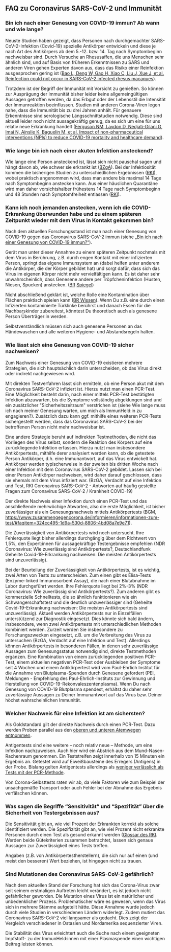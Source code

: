 ## FAQ zu Coronavirus SARS-CoV-2 und Immunität

### Bin ich nach einer Genesung von COVID-19 immun? Ab wann und wie lange?

Neuste Studien haben gezeigt, dass Personen nach durchgemachter SARS-CoV-2-Infektion (Covid-19) spezielle Antikörper entwickeln und diese je nach Art des Antikörpers ab dem 5.-12. bzw. 14. Tag nach Symptombeginn nachweisbar sind. Durch Versuche an Rhesusaffen, die uns Menschen sehr ähnlich sind, und auf Basis von früheren Erkenntnissen zu SARS und anderen Viren gehen Experten davon aus, dass das Risiko einer Reinfektion ausgesprochen gering ist ([Bao L, Deng W, Gao H, Xiao C, Liu J, Xue J, et al. Reinfection could not occur in SARS-CoV-2 infected rhesus macaques](https://www.biorxiv.org/content/10.1101/2020.03.13.990226v1)).

Trotzdem ist der Begriff der Immunität mit Vorsicht zu genießen. So können zur Ausprägung der Immunität bisher leider keine allgemeingültigen Aussagen getroffen werden, da das  Erbgut oder der Lebensstil die Intensität der Immunreaktion beeinflussen. Studien mit anderen Corona-Viren legen nahe, dass die Immunität bis zu drei Jahren anhält. Für genauere Erkenntnisse sind serologische Längsschnittstudien notwendig. Diese sind  aktuell leider noch nicht aussagekräftig genug, da es sich um eine für uns relativ neue Erkrankung handelt ([Ferguson NM, Laydon D, Nedjati-Gilani G, Imai N, Ainslie K, Baguelin M, et al. Impact of non-pharmaceutical interventions (NPIs) to reduce COVID-19 mortality and healthcare demand](https://www.imperial.ac.uk/media/imperial-college/medicine/sph/ide/gida-fellowships/Imperial-College-COVID19-NPI-modelling-16-03-2020.pdf)).

### Wie lange bin ich nach einer akuten Infektion ansteckend?

Wie lange eine Person ansteckend ist, lässt sich nicht pauschal sagen und hängt davon ab, wie schwer sie erkrankt ist ([BZgA](https://www.infektionsschutz.de/coronavirus-alt/fragen-und-antworten/ansteckung-und-uebertragung.html)). Bei der Infektiosität kommen die bisherigen Studien zu unterschiedlichen Ergebnissen ([RKI](https://www.rki.de/DE/Content/InfAZ/N/Neuartiges_Coronavirus/Steckbrief.html#doc13776792bodyText9)), wobei praktisch angenommen wird, dass man andere bis maximal 14 Tage nach Symptombeginn anstecken kann. Aus einer häuslichen Quarantäne wird man daher vorsichtshalber frühestens 14 Tage nach Symptombeginn und 48 Stunden nach Symptomfreiheit entlassen ([RKI](https://www.rki.de/DE/Content/InfAZ/N/Neuartiges_Coronavirus/Entlassmanagement.html#doc13671260bodyText2)).

### Kann ich noch jemanden anstecken, wenn ich die COVID-Erkrankung überwunden habe und zu einem späteren Zeitpunkt wieder mit dem Virus in Kontakt gekommen bin?

Nach dem aktuellen Forschungsstand ist man nach einer Genesung von COVID-19 gegen das Coronavirus SARS-CoV-2 immun (siehe [„Bin ich nach einer Genesung von COVID-19 immun?“](#bin-ich-nach-einer-genesung-von-covid-19-immun-ab-wann-und-wie-lange)).

Gerät man unter dieser Annahme zu einem späteren Zeitpunkt nochmals mit dem Virus in Berührung, z.B. durch engen Kontakt mit einer infizierten Person, springt das eigene Immunsystem an (dabei helfen unter anderem die Antikörper, die der Körper gebildet hat) und sorgt dafür, dass sich das Virus im eigenen Körper nicht mehr vervielfältigen kann. Es ist daher sehr unwahrscheinlich, dass Genesene andere per Tröpfcheninfektion (Husten, Niesen, Spucken) anstecken. ([BR](https://www.br.de/nachrichten/wissen/bin-ich-nach-einer-infektion-mit-dem-coronavirus-immun,Ru43YZY) [Spiegel](https://www.spiegel.de/wissenschaft/medizin/coronavirus-kann-ich-das-virus-erneut-uebertragen-falls-ich-selbst-schon-immun-bin-a-3b0a7acd-6613-4fcd-bd33-c944560f919f))

Nicht abschließend geklärt ist, welche Rolle eine Kontamination über Flächen praktisch spielen kann ([BR Wissen](https://www.br.de/nachrichten/wissen/bin-ich-nach-einer-infektion-mit-dem-coronavirus-immun,Ru43YZY)). Wenn Du z.B. eine durch einen Infizierten kontaminierte Türklinke berührst und danach Essen für die Nachbarskinder zubereitest, könntest Du theoretisch auch als genesene Person Überträger:in werden.

Selbstverständlich müssen sich auch genesene Personen an das Händewaschen und alle weiteren Hygiene- und Abstandsregeln halten.

### Wie lässt sich eine Genesung von COVID-19 sicher nachweisen?

Zum Nachweis einer Genesung von COVID-19 existieren mehrere Strategien, die sich hauptsächlich darin unterscheiden, ob das Virus direkt oder indirekt nachgewiesen wird.

Mit direkten Testverfahren lässt sich ermitteln, ob eine Person akut mit dem Coronavirus SARS-CoV-2 infiziert ist. Hierzu nutzt man einen PCR-Test. Eine Möglichkeit besteht darin, nach einer mittels PCR-Test bestätigten Infektion abzuwarten, bis die Symptome vollständig abgeklungen sind und ein zusätzlicher "Sicherheitszeitraum" verstrichen ist (siehe Wie lange muss ich nach meiner Genesung warten, um mich als ImmunHeld:in zu engagieren?). Zusätzlich dazu kann ggf. mithilfe eines weiteren PCR-Tests sichergestellt werden, dass das Coronavirus SARS-CoV-2 bei der betroffenen Person nicht mehr nachweisbar ist.

Eine andere Strategie beruht auf indirekten Testmethoden, die nicht das Vorliegen des Virus selbst, sondern die Reaktion des Körpers auf eine zurückliegende Infektion erfassen. Hierzu nutzt man insbesondere Antikörpertests, mithilfe derer analysiert werden kann, ob die getestete Person Antikörper, d.h.  eine Immunantwort, auf das Virus entwickelt hat. Antikörper werden typischerweise in der zweiten bis dritten Woche nach einer Infektion mit dem  Coronavirus SARS-CoV-2 gebildet. Lassen sich bei einer Person Antikörper nachweisen, wird daher darauf geschlossen, dass sie ehemals mit dem Virus infiziert war. (BzGA, Verdacht auf eine Infektion und Test, RKI Coronavirus SARS-CoV-2 - Antworten auf häufig gestellte Fragen zum Coronavirus SARS-CoV-2 / Krankheit COVID-19)

Der direkte Nachweis einer Infektion durch einen PCR-Test und das anschließende mehrwöchige Abwarten, also die erste Möglichkeit, ist bisher zuverlässiger als ein Genesungsnachweis mittels Antikörpertests (BGM, https://www.zusammengegencorona.de/informieren/informationen-zum-test/#faqitem=324cc495-1d9a-530d-8806-4bd08a7e9e71).

Die Zuverlässigkeit von Antikörpertests wird noch untersucht. Ihre Fehlerquote liegt bisher allerdings  durchgängig über dem Richtwert von 1,5%, den Expert:innen für aussagekräftige Testergebnisse empfehlen (NDR Coronavirus: Wie zuverlässig sind Antikörpertests?, Deutschlandfunk Geheilte Covid-19-Erkrankung nachweisen: Die meisten Antikörpertests sind unzuverlässig).

Bei der Beurteilung der Zuverlässigkeit von Antikörpertests, ist es wichtig, zwei Arten von Tests zu unterscheiden. Zum einen gibt es Elisa-Tests (Enzyme-linked Immunosorbent Assay), die nach einer Blutabnahme im Labor durchgeführt werden. Ihre Fehlerquote liegt bei 2%-3% (NDR Coronavirus: Wie zuverlässig sind Antikörpertests?). Zum anderen gibt es kommerzielle Schnelltests, die so ähnlich funktionieren wie ein Schwangerschaftstest und die deutlich unzuverlässiger sind (Geheilte Covid-19-Erkrankung nachweisen: Die meisten Antikörpertests sind unzuverlässig). Aktuell werden Antikörpertests nur in Einzelfällen unterstützend zur Diagnostik eingesetzt. Dies könnte sich bald ändern, insbesondere, wenn zwei Antikörpertests mit unterschiedlichen Methoden kombiniert werden. Zurzeit werden Sie insbesondere zu Forschungszwecken eingesetzt, z.B. um die Verbreitung des Virus zu untersuchen (BzGA, Verdacht auf eine Infektion und Test).
Allerdings können Antikörpertests in besonderen Fällen, in denen sehr zuverlässige Aussagen zum Genesungsstatus notwendig sind, direkte Testmethoden ergänzen. Eine Kombination von einem zurückliegenden positiven PCR-Test, einem aktuellen negativen PCR-Text oder Ausbleiben der Symptome seit 4 Wochen und einem Antikörpertest wird vom Paul-Ehrlich Institut für die Annahme von Blutplasma-Spenden durch Genesene gefordert (PEI, Meldungen - Empfehlung des Paul-Ehrlich-Instituts zur Gewinnung und Herstellung von COVID-19-Rekonvaleszentenplasma). Wenn Du nach Genesung von COVID-19 Blutplasma spendest, erhältst du daher sehr zuverlässige Aussagen zu Deiner Immunantwort auf das Virus bzw. Deiner höchst wahrscheinlichen Immunität.

### Welcher Nachweis für eine Infektion ist am sichersten?

Als Goldstandard gilt der direkte Nachweis durch einen PCR-Test. Dazu werden Proben parallel aus den [oberen und unteren Atemwegen entnommen](https://www.rki.de/DE/Content/InfAZ/N/Neuartiges_Coronavirus/Vorl_Testung_nCoV.html#doc13490982bodyText1).

Antigentests sind eine weitere – noch relativ neue – Methode, um eine Infektion nachzuweisen. Auch hier wird ein Abstrich aus dem Mund-Nasen-Rachenraum genommen. Ein Teststreifen zeigt innerhalb von 15 Minuten ein Ergebnis an. Getestet wird auf Eiweißbausteine des Erregers (Antigens) in der Probe. Bislang gelten Antigentests allerdings als [weniger verlässlich als Tests mit der PCR-Methode](https://www.fr.de/wissen/coronavirus-corona-covid-19-oder-grippe-antikoerpertest-sinnvoll-zr-13784629.html).

Von Corona-Selbsttests raten wir ab, da viele Faktoren wie zum Beispiel der unsachgemäße Transport oder auch Fehler bei der Abnahme das Ergebnis verfälschen können.

### Was sagen die Begriffe “Sensitivität” und “Spezifität” über die Sicherheit von Testergebnissen aus?

Die Sensitivität gibt an, wie viel Prozent der Erkrankten korrekt als solche identifiziert werden. Die Spezifizität gibt an, wie viel Prozent nicht erkrankte Personen durch einen Test als gesund erkannt werden ([Glossar des RKI](https://www.rki.de/DE/Content/Gesundheitsmonitoring/Gesundheitsberichterstattung/Glossar/gbe_glossar_catalog.html?cms_lv2=3686306). Werden beide Gütekriterien zusammen betrachtet, lassen sich genaue Aussagen zur Zuverlässigkeit eines Tests treffen.

Angaben (z.B. von Antikörpertestherstellern), die sich nur auf einen (und meist den besseren) Wert beziehen, ist hingegen nicht zu trauen.

### Sind Mutationen des Coronavirus SARS-CoV-2 gefährlich?

Nach dem aktuellen Stand der Forschung hat sich das Corona-Virus zwar seit seinem erstmaligen Auftreten leicht verändert, es ist jedoch nicht gefährlicher geworden. Die Mutation eines Virus ist ein natürlicher und unbedenklicher Prozess. Problematischer wäre es gewesen, wenn das Virus sich in mehrere Stämme aufgeteilt hätte. Diese Annahme wurde jedoch durch viele Studien in verschiedenen Ländern widerlegt. Zudem mutiert das Coronavirus SARS-CoV-2 viel langsamer als gedacht. Dies zeigt der Vergleich verschiedener in Ostasien und Nordamerika sequenzierter Viren.

Die Stabilität des Virus erleichtert auch die Suche nach einem geeigneten Impfstoff- zu der ImmunHeld:innen mit einer Plasmaspende einen wichtigen Beitrag leisten können.
